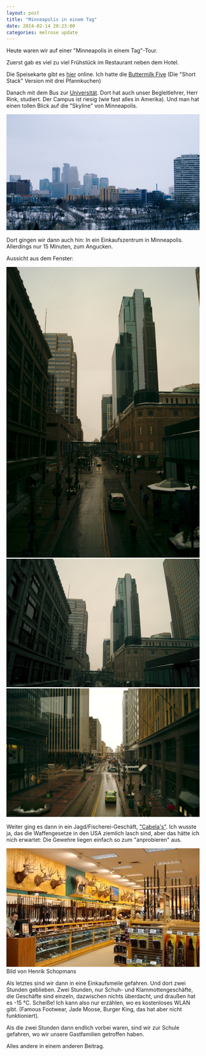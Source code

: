 ```yaml
---
layout: post
title: "Minneapolis in einem Tag"
date: 2014-02-14 20:23:00
categories: melrose update
---
```


Heute waren wir auf einer "Minneapolis in einem Tag"-Tour.

Zuerst gab es viel zu viel Frühstück im Restaurant neben dem Hotel.

Die Speisekarte gibt es [hier](http://www.perkinsrestaurants.com/menu/breakfast) online.
Ich hatte die [Buttermilk Five](http://www.perkinsrestaurants.com/menu/griddle-greats) (Die "Short Stack" Version mit drei Pfannkuchen)

Danach mit dem Bus zur [Universität](http://www1.umn.edu/twincities/index.html). Dort hat auch unser Begleitlehrer, Herr Rink, studiert.
Der Campus ist riesig (wie fast alles in Amerika). Und man hat einen tollen Blick auf die "Skyline" von Minneapolis.

![img01](/assets/20140214/img_0001.jpg)

Dort gingen wir dann auch hin: In ein Einkaufszentrum in Minneapolis. Allerdings nur 15 Minuten, zum Angucken.

Aussicht aus dem Fenster:

![img02](/assets/20140214/img_0003.jpg)
![img03](/assets/20140214/img_0004.jpg)
![img04](/assets/20140214/img_0005.jpg)

Weiter ging es dann in ein Jagd/Fischerei-Geschäft, ["Cabela's"](http://www.cabelas.com/). Ich wusste ja, das die Waffengesetze in den USA ziemlich lasch sind, aber das hätte ich nich erwartet: Die Gewehre liegen einfach so zum "anprobieren" aus.

![img06](/assets/20140214/img_0006.jpg)
Bild von Henrik Schopmans

Als letztes sind wir dann in eine Einkaufsmeile gefahren. Und dort zwei Stunden geblieben. Zwei Stunden, nur Schuh- und Klammottengeschäfte, die Geschäfte sind einzeln, dazwischen nichts überdacht, und draußen hat es -15 °C. Scheiße!
Ich kann also nur erzählen, wo es kostenloses WLAN gibt.
(Famous Footwear, Jade Moose, Burger King, das hat aber nicht funktioniert).

Als die zwei Stunden dann endlich vorbei waren, sind wir zur Schule gefahren, wo wir unsere Gastfamilien getroffen haben.

Alles andere in einem anderen Beitrag.
